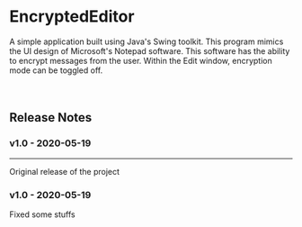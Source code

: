# EncryptedEditor
A simple application built using Java's Swing toolkit.
This program mimics the UI design of Microsoft's Notepad software.
This software has the ability to encrypt messages from the user.
Within the Edit window, encryption mode can be toggled off.
<br/><br/><br/>

## Release Notes ##
### v1.0 - 2020-05-19 ###
---
Original release of the project


### v1.0 - 2020-05-19 ###
Fixed some stuffs
